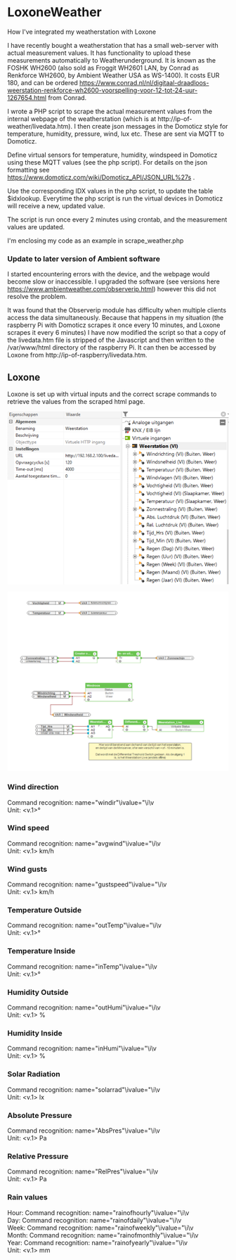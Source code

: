# LoxoneWeather
How I've integrated my weatherstation with Loxone

I have recently bought a weatherstation that has a small web-server with actual measurement values. It has functionality to upload these measurements automatically to Weatherunderground. It is known as the FOSHK WH2600 (also sold as Froggit WH2601 LAN, by Conrad as Renkforce WH2600, by Ambient Weather USA as WS-1400). It costs EUR 180, and can be ordered https://www.conrad.nl/nl/digitaal-draadloos-weerstation-renkforce-wh2600-voorspelling-voor-12-tot-24-uur-1267654.html from Conrad.

I wrote a PHP script to scrape the actual measurement values from the internal webpage of the weatherstation (which is at http://ip-of-weather/livedata.htm). I then create json messages in the Domoticz style for temperature, humidity, pressure, wind, lux etc. These are sent via MQTT to Domoticz.

Define virtual sensors for temperature, humidity, windspeed in Domoticz using these MQTT values (see the php script). For details on the json formatting see https://www.domoticz.com/wiki/Domoticz_API/JSON_URL%27s .

Use the corresponding IDX values in the php script, to update the table $idxlookup. Everytime the php script is run the virtual devices in Domoticz will receive a new, updated value.

The script is run once every 2 minutes using crontab, and the measurement values are updated.

I'm enclosing my code as an example in scrape_weather.php

### Update to later version of Ambient software
I started encountering errors with the device, and the webpage would become slow or inaccessible. I upgraded the software (see versions here https://www.ambientweather.com/observerip.html) however this did not resolve the problem.

It was found that the Observerip module has difficulty when multiple clients access the data simultaneously. Because that happens in my situation (the raspberry Pi with Domoticz scrapes it once every 10 minutes, and Loxone scrapes it every 6 minutes) I have now modified the script so that a copy of the livedata.htm file is stripped of the Javascript and then written to the /var/www/html directory of the raspberry Pi. It can then be accessed by Loxone from  http://ip-of-raspberry/livedata.htm.

## Loxone
Loxone is set up with virtual inputs and the correct scrape commands to retrieve the values from the scraped html page.

![Virtual set-up](https://github.com/vanesp/LoxoneWeather/blob/master/virtual_weather.png)

![Weather page](https://github.com/vanesp/LoxoneWeather/blob/master/weather.png)

### Wind direction
Command recognition: name="windir"\ivalue="\i\v  
Unit: <v.1>°

### Wind speed
Command recognition: name="avgwind"\ivalue="\i\v  
Unit: <v.1> km/h

### Wind gusts
Command recognition: name="gustspeed"\ivalue="\i\v  
Unit: <v.1> km/h

### Temperature Outside
Command recognition: name="outTemp"\ivalue="\i\v  
Unit: <v.1>°

### Temperature Inside
Command recognition: name="inTemp"\ivalue="\i\v  
Unit: <v.1>°

### Humidity Outside
Command recognition: name="outHumi"\ivalue="\i\v  
Unit: <v.1> %

### Humidity Inside
Command recognition: name="inHumi"\ivalue="\i\v  
Unit: <v.1> %

### Solar Radiation
Command recognition: name="solarrad"\ivalue="\i\v  
Unit: <v.1> lx

### Absolute Pressure
Command recognition: name="AbsPres"\ivalue="\i\v  
Unit: <v.1> Pa

### Relative Pressure 
Command recognition: name="RelPres"\ivalue="\i\v  
Unit: <v.1> Pa

### Rain values 
Hour: Command recognition: name="rainofhourly"\ivalue="\i\v  
Day: Command recognition: name="rainofdaily"\ivalue="\i\v  
Week: Command recognition: name="rainofweekly"\ivalue="\i\v  
Month: Command recognition: name="rainofmonthly"\ivalue="\i\v  
Year: Command recognition: name="rainofyearly"\ivalue="\i\v  
Unit: <v.1> mm



